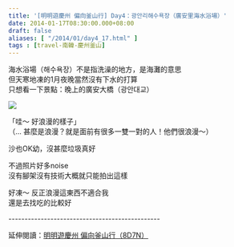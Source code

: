 ```yaml
---
title: '[明明遊慶州 偏向釜山行] Day4：광안리해수욕장（廣安里海水浴場）'
date: 2014-01-17T08:30:00.000+08:00
draft: false
aliases: [ "/2014/01/day4_17.html" ]
tags : [travel-南韓-慶州釜山]
---
```


海水浴場（해수욕장）不是指洗澡的地方，是海灘的意思  
但天寒地凍的1月夜晚當然沒有下水的打算  
只想看一下景點：晚上的廣安大橋（광안대교）  

![](/images/busanjj4l.jpg)

  
「哇～ 好浪漫的樣子」  
（... 甚麼是浪漫？就是面前有很多一雙一對的人！他們很浪漫～）  
  
沙也OK幼，沒甚麼垃圾真好  
  
不過照片好多noise  
沒有腳架沒有技術大概就只能拍出這樣  
  
好凍～ 反正浪漫這東西不適合我  
還是去找吃的比較好  
  
\-----------------------------------------------  
  
延伸閱讀：[明明遊慶州 偏向釜山行（8D7N）](https://hidie.net/busanjj8d7n/)
